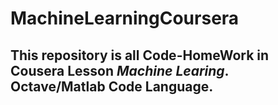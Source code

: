 # MachineLearningCoursera

## This repository is all Code-HomeWork in Cousera Lesson *Machine Learing*. Octave/Matlab Code Language.
